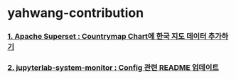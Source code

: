 # yahwang-contribution

### [1. Apache Superset : Countrymap Chart에 한국 지도 데이터 추가하기](./01-superset/01-superset.md)

### [2. jupyterlab-system-monitor : Config 관련 README 업데이트](./02-jupyterlab-system-monitor.md)